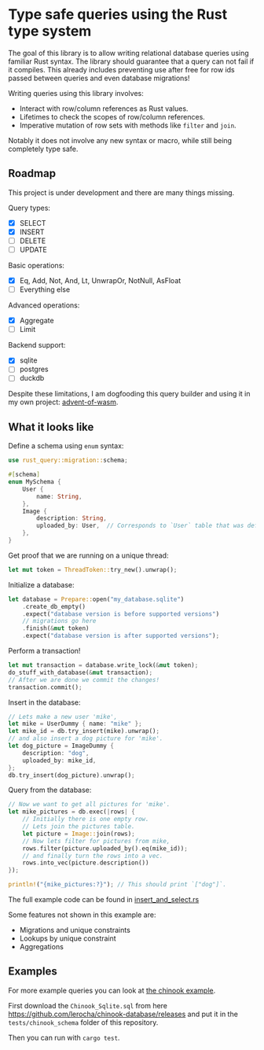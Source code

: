 # Type safe queries using the Rust type system
The goal of this library is to allow writing relational database queries using familiar Rust syntax.
The library should guarantee that a query can not fail if it compiles.
This already includes preventing use after free for row ids passed between queries and even database migrations!

Writing queries using this library involves:
- Interact with row/column references as Rust values.
- Lifetimes to check the scopes of row/column references.
- Imperative mutation of row sets with methods like `filter` and `join`.

Notably it does not involve any new syntax or macro, while still being completely type safe.

## Roadmap

This project is under development and there are many things missing.

Query types:
- [x] SELECT
- [x] INSERT
- [ ] DELETE
- [ ] UPDATE

Basic operations:
- [x] Eq, Add, Not, And, Lt, UnwrapOr, NotNull, AsFloat
- [ ] Everything else

Advanced operations:
- [x] Aggregate
- [ ] Limit

Backend support:
- [x] sqlite
- [ ] postgres
- [ ] duckdb

Despite these limitations, I am dogfooding this query builder and using it in my own project: [advent-of-wasm](https://github.com/LHolten/advent-of-wasm).

## What it looks like

Define a schema using `enum` syntax:
```rust
use rust_query::migration::schema;

#[schema]
enum MySchema {
    User {
        name: String,
    },
    Image {
        description: String,
        uploaded_by: User,  // Corresponds to `User` table that was defined just now!
    },
}
```
Get proof that we are running on a unique thread:
```rust
let mut token = ThreadToken::try_new().unwrap();
```
Initialize a database:
```rust
let database = Prepare::open("my_database.sqlite")
    .create_db_empty()
    .expect("database version is before supported versions")
    // migrations go here
    .finish(&mut token)
    .expect("database version is after supported versions");
```
Perform a transaction!
```rust
let mut transaction = database.write_lock(&mut token);
do_stuff_with_database(&mut transaction);
// After we are done we commit the changes!
transaction.commit();
```
Insert in the database:
```rust
// Lets make a new user 'mike',
let mike = UserDummy { name: "mike" };
let mike_id = db.try_insert(mike).unwrap();
// and also insert a dog picture for 'mike'.
let dog_picture = ImageDummy {
    description: "dog",
    uploaded_by: mike_id,
};
db.try_insert(dog_picture).unwrap();
```
Query from the database:
```rust
// Now we want to get all pictures for 'mike'.
let mike_pictures = db.exec(|rows| {
    // Initially there is one empty row.
    // Lets join the pictures table.
    let picture = Image::join(rows);
    // Now lets filter for pictures from mike,
    rows.filter(picture.uploaded_by().eq(mike_id));
    // and finally turn the rows into a vec.
    rows.into_vec(picture.description())
});

println!("{mike_pictures:?}"); // This should print `["dog"]`.
```
The full example code can be found in [insert_and_select.rs](examples/insert_and_select.rs)

Some features not shown in this example are:
- Migrations and unique constraints
- Lookups by unique constraint
- Aggregations


## Examples
For more example queries you can look at [the chinook example](/tests/chinook.rs).

First download the `Chinook_Sqlite.sql` from here https://github.com/lerocha/chinook-database/releases and put it in the `tests/chinook_schema` folder of this repository.

Then you can run with `cargo test`.
